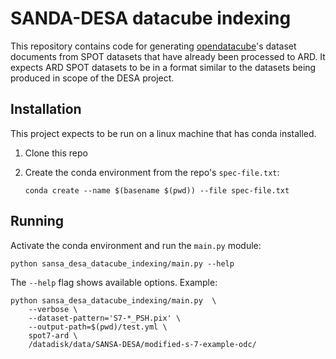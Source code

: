 # SANDA-DESA datacube indexing

This repository contains code for generating [opendatacube]'s dataset documents from SPOT datasets that have already 
been processed to ARD. It expects ARD SPOT datasets to be in a format similar to the datasets being produced in 
scope of the DESA project.

## Installation

This project expects to be run on a linux machine that has conda installed.

1. Clone this repo

1. Create the conda environment from the repo's `spec-file.txt`:

   ```
   conda create --name $(basename $(pwd)) --file spec-file.txt
   ```


## Running

Activate the conda environment and run the `main.py` module:

```
python sansa_desa_datacube_indexing/main.py --help
```

The `--help` flag shows available options. Example:

```
python sansa_desa_datacube_indexing/main.py  \
    --verbose \
    --dataset-pattern='S7-*_PSH.pix' \
    --output-path=$(pwd)/test.yml \
    spot7-ard \
    /datadisk/data/SANSA-DESA/modified-s-7-example-odc/

```

[opendatacube]: https://datacube-core.readthedocs.io/en/latest/ops/dataset_documents.html